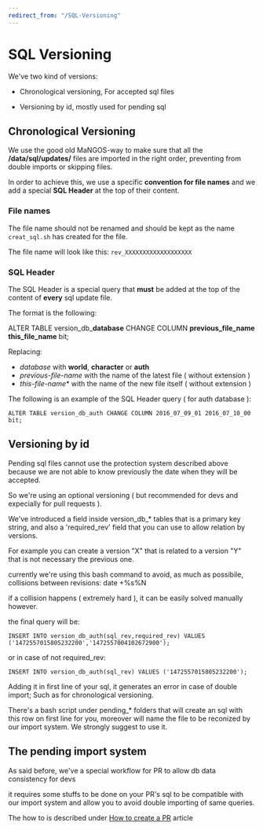 ```yaml
---
redirect_from: "/SQL-Versioning"
---
```


# SQL Versioning

We've two kind of versions:

- Chronological versioning, For accepted sql files

- Versioning by id, mostly used for pending sql

## Chronological Versioning

We use the good old MaNGOS-way to make sure that all the **/data/sql/updates/** files are imported in the right order, preventing from double imports or skipping files.

In order to achieve this, we use a specific **convention for file names** and we add a special **SQL Header** at the top of their content.

### File names

The file name should not be renamed and should be kept as the name `creat_sql.sh` has created for the file.

The file name will look like this:
`rev_XXXXXXXXXXXXXXXXXXX`

### SQL Header

The SQL Header is a special query that **must** be added at the top of the content of **every** sql update file.

The format is the following:

ALTER TABLE version_db_**database** CHANGE COLUMN  **previous_file_name**  **this_file_name**  bit;

Replacing:
- *database* with **world**, **character** or **auth**
- *previous-file-name* with the name of the latest file ( without extension )
- *this-file-name** with the name of the new file itself ( without extension )

The following is an example of the SQL Header query ( for auth database ):

`ALTER TABLE version_db_auth CHANGE COLUMN 2016_07_09_01 2016_07_10_00 bit;`

## Versioning by id

Pending sql files cannot use the protection system described above because we are not able to know previously the date when they will be accepted. 

So we're using an optional versioning ( but recommended for devs and expecially for pull requests ).

We've  introduced a field inside version_db_* tables that is a primary key string, and also a 'required_rev' field that you can use to allow relation by versions. 

For example you can create a version "X" that is related to a version "Y" that is not necessary the previous one.

currently we're using this bash command to avoid, as much as possibile, collisions between revisions: date +%s%N

if a collision happens ( extremely hard ), it can be easily solved manually however.

the final query will be:

`INSERT INTO version_db_auth(sql_rev,required_rev) VALUES ('1472557015805232200','1472557004102672900');`

or in case of not required_rev:

`INSERT INTO version_db_auth(sql_rev) VALUES ('1472557015805232200');`

Adding it in first line of your sql, it generates an error in case of double import; Such as for chronological versioning.

There's a bash script under pending_* folders that will create an sql with this row on first line for you, moreover will name the file to be reconized by our import system. We strongly suggest to use it.

## The pending import system

As said before, we've a special workflow for PR to allow db data consistency for devs

it requires some stuffs to be done on your PR's sql to be compatible with our import system and allow you to avoid double importing of same queries.

The how to is described under [How to create a PR](How-to-create-a-PR) article